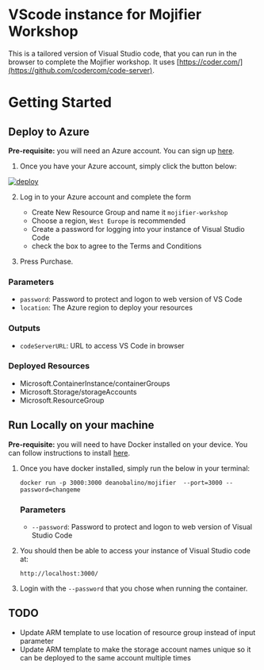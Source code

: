 # VScode instance for Mojifier Workshop 
This is a tailored version of Visual Studio code, that you can run in the browser to complete the Mojifier workshop. It uses [https://coder.com/](https://github.com/codercom/code-server). 




# Getting Started

## Deploy to Azure  
**Pre-requisite:** you will need an Azure account. You can sign up [here](https://azure.microsoft.com/en-gb/free).  

1. Once you have your Azure account, simply click the button below: 

[![deploy](https://raw.githubusercontent.com/deanobalino/coder-mojifier-workshop/master/azuredeploy.png)](https://portal.azure.com/#create/Microsoft.Template/uri/https%3A%2F%2Fraw.githubusercontent.com%2Fdeanobalino%2Fcoder-mojifier-workshop%2Fmaster%2Fazuredeploy.json)  

2. Log in to your Azure account and complete the form
    - Create New Resource Group and name it `mojifier-workshop`
    - Choose a region, `West Europe` is recommended
    - Create a password for logging into your instance of Visual Studio Code
    - check the box to agree to the Terms and Conditions

3. Press Purchase.

### Parameters
- `password`: Password to protect and logon to web version of VS Code
- `location`: The Azure region to deploy your resources

### Outputs
- `codeServerURL`: URL to access VS Code in browser

### Deployed Resources
- Microsoft.ContainerInstance/containerGroups
- Microsoft.Storage/storageAccounts
- Microsoft.ResourceGroup

## Run Locally on your machine

**Pre-requisite:** you will need to have Docker installed on your device. You can follow instructions to install [here](https://docs.docker.com/install/). 

1. Once you have docker installed, simply run the below in your terminal:  

    `docker run -p 3000:3000 deanobalino/mojifier  --port=3000 --password=changeme`

    ### Parameters
    - `--password`:  Password to protect and logon to web version of Visual Studio Code

2. You should then be able to access your instance of Visual Studio code at:

    `http://localhost:3000/`

3. Login with the `--password` that you chose when running the container.


## TODO

- Update ARM template to use location of resource group instead of input parameter
- Update ARM template to make the storage account names unique so it can be deployed to the same account multiple times

